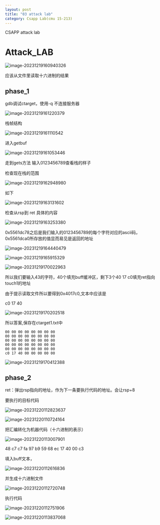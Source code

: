 ```yaml
---
layout: post
title: "03 attack lab"
category: Csapp Lab(cmu 15-213)
---
```


CSAPP attack lab

# Attack_LAB

![image-20231219160940326](/assets/Attack_LAB/image-20231219160940326.png)

应该从文件里读取十六进制的结果

## phase_1

gdb调试ctarget，使用-q 不连接服务器

![image-20231219161220379](/assets/Attack_LAB/image-20231219161220379.png)

栈帧结构

![image-20231219161110542](/assets/Attack_LAB/image-20231219161110542.png)

进入getbuf

![image-20231219161053446](/assets/Attack_LAB/image-20231219161053446.png)

走到gets方法 输入0123456789查看栈的样子

检查现在栈的范围

![image-20231219162948980](/assets/Attack_LAB/image-20231219162948980.png)

如下

![image-20231219163131602](/assets/Attack_LAB/image-20231219163131602.png)

检查从rsp到 ret 具体的内容

![image-20231219163253380](/assets/Attack_LAB/image-20231219163253380.png)

0x5561dc78之后是我们输入的0123456789的每个字符对应的ascii码，0x5561dca0所存放的值显而易见是返回的地址

![image-20231219164440479](/assets/Attack_LAB/image-20231219164440479.png)



![image-20231219165915329](/assets/Attack_LAB/image-20231219165915329.png)

![image-20231219170022963](/assets/Attack_LAB/image-20231219170022963.png)

所以我们要输入43的字符，40个填充buff缓冲区，剩下3个40 17 c0填充ret指向touch1的地址

由于提示读取文件所以要得到0x4017c0,文本中应该是 

c0 17 40

![image-20231219170202518](/assets/Attack_LAB/image-20231219170202518.png)

所以答案,保存在ctarget1.txt中

```
00 00 00 00 00 00 00 00
00 00 00 00 00 00 00 00
00 00 00 00 00 00 00 00
00 00 00 00 00 00 00 00
00 00 00 00 00 00 00 00
c0 17 40 00 00 00 00 00
```

![image-20231219170412388](/assets/Attack_LAB/image-20231219170412388.png)

## phase_2

ret：弹出rsp指向的地址，作为下一条要执行代码的地址。会让rsp+8



要执行的目标代码

![image-20231220112823637](/assets/Attack_LAB/image-20231220112823637.png)

![image-20231220110724164](/assets/Attack_LAB/image-20231220110724164.png)

把汇编转化为机器代码（十六进制的表示）

![image-20231220113007901](/assets/Attack_LAB/image-20231220113007901.png)

48 c7 c7 fa 97 b9 59 68 ec 17 40 00  c3

填入buff文本，

![image-20231220112616836](/assets/Attack_LAB/image-20231220112616836.png)

并生成十六进制文件

![image-20231220112720748](/assets/Attack_LAB/image-20231220112720748.png)

执行代码

![image-20231220112751906](/assets/Attack_LAB/image-20231220112751906.png)



![image-20231220113837068](/assets/Attack_LAB/image-20231220113837068.png)
